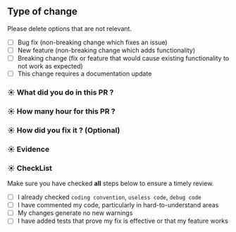 ## Type of change

Please delete options that are not relevant.

- [ ] Bug fix (non-breaking change which fixes an issue)
- [ ] New feature (non-breaking change which adds functionality)
- [ ] Breaking change (fix or feature that would cause existing functionality to not work as expected)
- [ ] This change requires a documentation update

### :sunny: What did you do in this PR ?

### :sunny: How many hour for this PR ?

### :sunny: How did you fix it ? (Optional)

### :sunny: Evidence


### :sunny: CheckList
Make sure you have checked **all** steps below to ensure a timely review.
- [ ] I already checked `coding convention`, `useless code`, `debug code`
- [ ] I have commented my code, particularly in hard-to-understand areas
- [ ] My changes generate no new warnings
- [ ] I have added tests that prove my fix is effective or that my feature works
